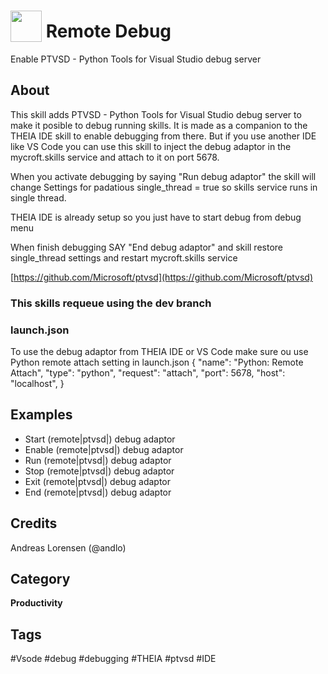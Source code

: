 # <img src="https://raw.githack.com/FortAwesome/Font-Awesome/master/svgs/solid/bug.svg" card_color="#990000" width="50" height="50" style="vertical-align:bottom"/> Remote Debug
Enable PTVSD - Python Tools for Visual Studio debug server

## About
This skill adds PTVSD - Python Tools for Visual Studio debug server to make it posible to 
debug running skills.
It is made as a companion to the THEIA IDE skill to enable debugging from there. But if you
use another IDE like VS Code you can use this skill to inject the debug adaptor in the
mycroft.skills service and attach to it on port 5678.

When you activate debugging by saying "Run debug adaptor" the skill will change Settings for 
padatious single_thread = true so skills service runs in single thread. 

THEIA IDE is already setup so you just have to start debug from debug menu

When finish debugging SAY "End debug adaptor" and skill restore single_thread settings and 
restart mycroft.skills service

[https://github.com/Microsoft/ptvsd](https://github.com/Microsoft/ptvsd)

### This skills requeue using the dev branch 

### launch.json
To use the debug adaptor from THEIA IDE or VS Code make sure ou use Python 
remote attach setting in launch.json
        {
            "name": "Python: Remote Attach",
            "type": "python",
            "request": "attach",
            "port": 5678,
            "host": "localhost",
        }


## Examples
* Start (remote|ptvsd|) debug adaptor
* Enable (remote|ptvsd|) debug adaptor
* Run (remote|ptvsd|) debug adaptor
* Stop (remote|ptvsd|) debug adaptor
* Exit (remote|ptvsd|) debug adaptor
* End (remote|ptvsd|) debug adaptor

## Credits
Andreas Lorensen (@andlo)

## Category
**Productivity**

## Tags
#Vsode
#debug
#debugging
#THEIA
#ptvsd
#IDE


